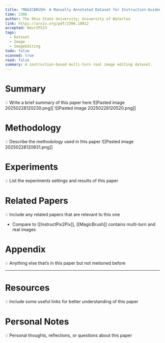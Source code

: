 ```yaml
---
title: "MAGICBRUSH: A Manually Annotated Dataset for Instruction-Guided Image Editing"
time: 2306
author: The Ohio State University; University of Waterloo
link: https://arxiv.org/pdf/2306.10012
accepted: NeurIPS23
tags:
  - Dataset
  - Image
  - ImageEditing
todo: false
scanned: true
read: false
summary: A instruction-based multi-turn real image editing dataset.
---
```

# Summary
💡 Write a brief summary of this paper here
![[Pasted image 20250228120230.png]]
![[Pasted image 20250228120520.png]]
# Methodology
💡 Describe the methodology used in this paper
![[Pasted image 20250228120831.png]]
# Experiments
💡 List the experiments settings and results of this paper

# Related Papers
💡 Include any related papers that are relevant to this one
- Compare to [[InstructPix2Pix]], [[MagicBrush]] contains multi-turn and real images

# Appendix
💡 Anything else that’s in this paper but not metioned before

---
# Resources
💡 Include some useful links for better understanding of this paper

# Personal Notes
💡 Personal thoughts, reflections, or questions about this paper